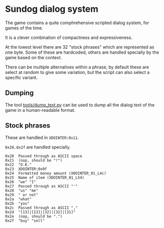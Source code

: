 Sundog dialog system
========================

The game contains a quite comphrehensive scripted dialog system,
for games of the time.

It is a clever combination of compactness and expressiveness.

At the lowest level there are 32 "stock phrases" which
are represented as one byte. Some of these are hardcoded,
others are handled specially by the game based on the context.

There can be multiple alternatives within a phrase, by default
these are select at random to give some variation, but the script
can also select a specific variant.

Dumping
------------
The tool [tools/dump\_text.py](tools/dump_text.py) can be used to dump all the
dialog text of the game in a human-readable format.

Stock phrases
------------------

These are handled in `XDOINTER:0x11`.

`0x20`..`0x2f` are handled specially.

```
0x20  Passed through as ASCII space
0x21  (nop, should be "!")
0x22  "O.K."
0x23  XDOINTER:0x0f
0x24  Formatted money amount (XDOINTER_01_L4c)
0x25  Name of item (XDOINTER_01_L54)
0x26  "we" "I"
0x27  Passed through as ASCII "'"
0x28  "us" "me"
0x29  " or not"
0x2a  "what"
0x2b  "you"
0x2c  Passed through as ASCII ","
0x2d  "[13]|[13]|[32]|[32]|[31]"
0x2e  (nop, should be ".")
0x2f  "buy" "sell"
```
